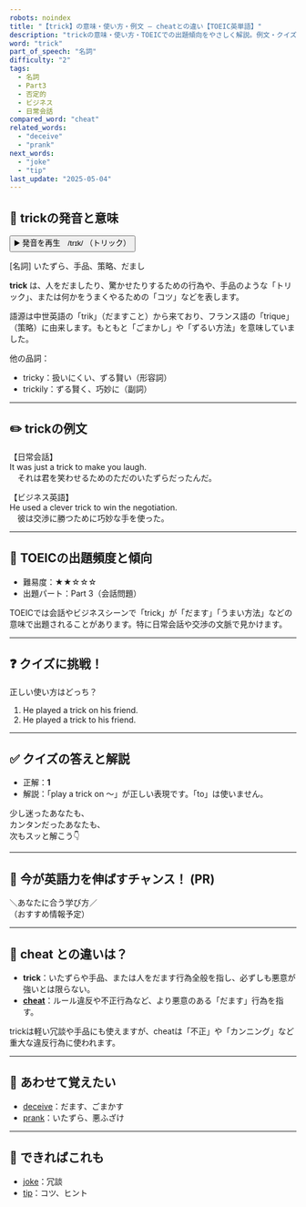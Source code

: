 ```yaml
---
robots: noindex
title: "【trick】の意味・使い方・例文 ― cheatとの違い【TOEIC英単語】"
description: "trickの意味・使い方・TOEICでの出題傾向をやさしく解説。例文・クイズ付きでcheatとの違いもわかりやすく学べます。"
word: "trick"
part_of_speech: "名詞"
difficulty: "2"
tags:
  - 名詞
  - Part3
  - 否定的
  - ビジネス
  - 日常会話
compared_word: "cheat"
related_words:
  - "deceive"
  - "prank"
next_words:
  - "joke"
  - "tip"
last_update: "2025-05-04"
---
```


## 🔰 trickの発音と意味

<button class="play-audio" onclick="playTTS('trick')">
  <span class="play-audio-main">
    ▶️ 発音を再生　/trɪk/
  </span>
  <span class="play-audio-sub">
    （トリック）
  </span>
</button>

[名詞] いたずら、手品、策略、だまし

**trick** は、人をだましたり、驚かせたりするための行為や、手品のような「トリック」、または何かをうまくやるための「コツ」などを表します。

語源は中世英語の「trik」（だますこと）から来ており、フランス語の「trique」（策略）に由来します。もともと「ごまかし」や「ずるい方法」を意味していました。

他の品詞：  
- tricky：扱いにくい、ずる賢い（形容詞）
- trickily：ずる賢く、巧妙に（副詞）

---

## ✏️ trickの例文

【日常会話】  
It was just a trick to make you laugh.  
　それは君を笑わせるためのただのいたずらだったんだ。

【ビジネス英語】  
He used a clever trick to win the negotiation.  
　彼は交渉に勝つために巧妙な手を使った。

---

## 🎯 TOEICの出題頻度と傾向

- 難易度：★★☆☆☆
- 出題パート：Part 3（会話問題）

TOEICでは会話やビジネスシーンで「trick」が「だます」「うまい方法」などの意味で出題されることがあります。特に日常会話や交渉の文脈で見かけます。

---

## ❓ クイズに挑戦！

正しい使い方はどっち？

1. He played a trick on his friend.  
2. He played a trick to his friend.

---

## ✅ クイズの答えと解説

- 正解：**1**
- 解説：「play a trick on ～」が正しい表現です。「to」は使いません。

少し迷ったあなたも、  
カンタンだったあなたも、  
次もスッと解こう👇️

---

## 🚀 今が英語力を伸ばすチャンス！ (PR)

<div class="info-center">
＼あなたに合う学び方／<br>  
（おすすめ情報予定）
</div>

---

## 🤔  cheat との違いは？

- **trick**：いたずらや手品、または人をだます行為全般を指し、必ずしも悪意が強いとは限らない。
- **[cheat](/cheat)**：ルール違反や不正行為など、より悪意のある「だます」行為を指す。

trickは軽い冗談や手品にも使えますが、cheatは「不正」や「カンニング」など重大な違反行為に使われます。

---

## 🧩 あわせて覚えたい

- [deceive](/deceive)：だます、ごまかす
- [prank](/prank)：いたずら、悪ふざけ

---

## 📖 できればこれも

- [joke](/joke)：冗談
- [tip](/tip)：コツ、ヒント

<!-- cvid: aid27_bid03 -->

